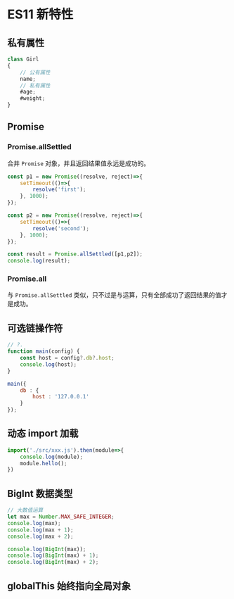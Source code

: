 # ES11 新特性

## 私有属性

```js
class Girl
{
    // 公有属性
    name;
    // 私有属性
    #age;
    #weight;
}
```

## Promise

### Promise.allSettled

合并 `Promise` 对象，并且返回结果值永远是成功的。

```js
const p1 = new Promise((resolve, reject)=>{
    setTimeout(()=>{
        resolve('first');
    }, 1000);
});

const p2 = new Promise((resolve, reject)=>{
    setTimeout(()=>{
        resolve('second');
    }, 1000);
});

const result = Promise.allSettled([p1,p2]);
console.log(result);
```

### Promise.all

与 `Promise.allSettled` 类似，只不过是与运算，只有全部成功了返回结果的值才是成功。

## 可选链操作符

```js
// ?.
function main(config) {
    const host = config?.db?.host;
    console.log(host);
}

main({
    db : {
        host : '127.0.0.1'
    }
});
```

## 动态 import 加载

```js
import('./src/xxx.js').then(module=>{
    console.log(module);
    module.hello();
})
```

## BigInt 数据类型

```js
// 大数值运算
let max = Number.MAX_SAFE_INTEGER;
console.log(max);
console.log(max + 1);
console.log(max + 2);

console.log(BigInt(max));
console.log(BigInt(max) + 1);
console.log(BigInt(max) + 2);
```

## globalThis 始终指向全局对象